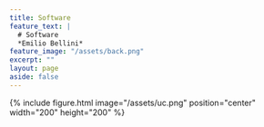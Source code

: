 ```yaml
---
title: Software
feature_text: |
  # Software
  *Emilio Bellini*
feature_image: "/assets/back.png"
excerpt: ""
layout: page
aside: false
---
```


{% include figure.html image="/assets/uc.png" position="center" width="200" height="200" %}
